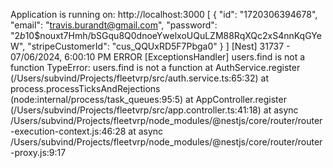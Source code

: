 Application is running on: http://localhost:3000
[
  {
    "id": "1720306394678",
    "email": "travis.burandt@gmail.com",
    "password": "$2b$10$nouxt7Hmh/bSGqu8Q0dnoeYwelxoUQuLZM88RqXQc2xS4nnKqGYeW",
    "stripeCustomerId": "cus_QQUxRD5F7Pbga0"
  }
]
[Nest] 31737  - 07/06/2024, 6:00:10 PM   ERROR [ExceptionsHandler] users.find is not a function
TypeError: users.find is not a function
    at AuthService.register (/Users/subvind/Projects/fleetvrp/src/auth.service.ts:65:32)
    at process.processTicksAndRejections (node:internal/process/task_queues:95:5)
    at AppController.register (/Users/subvind/Projects/fleetvrp/src/app.controller.ts:41:18)
    at async /Users/subvind/Projects/fleetvrp/node_modules/@nestjs/core/router/router-execution-context.js:46:28
    at async /Users/subvind/Projects/fleetvrp/node_modules/@nestjs/core/router/router-proxy.js:9:17